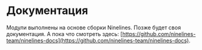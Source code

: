 # Документация

Модули выполнены на основе сборки Ninelines. Позже будет своя документация.
А пока что смотреть здесь: [https://github.com/ninelines-team/ninelines-docs](https://github.com/ninelines-team/ninelines-docs).
